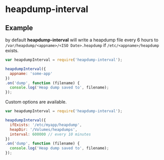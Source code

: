 # heapdump-interval

## Example

by default **heapdump-interval** will write a heapdump file every 6 hours to
`/var/heapdump/<appname>/<ISO Date>.heapdump` if `/etc/<appname>/heapdump` exists.

```javascript
var heapdumpInterval = require('heapdump-interval');

heapdumpInterval({
  appname: 'some-app'
})
.on('dump', function (filename) {
  console.log('Heap dump saved to', filename);
});
```

Custom options are available.

```javascript
var heapdumpInterval = require('heapdump-interval');

heapdumpInterval({
  ifExists: '/etc/myapp/heapdump',
  heapDir: '/Volumes/heapdumps',
  interval: 600000 // every 10 minutes
})
.on('dump', function (filename) {
  console.log('Heap dump saved to', filename);
});
```
